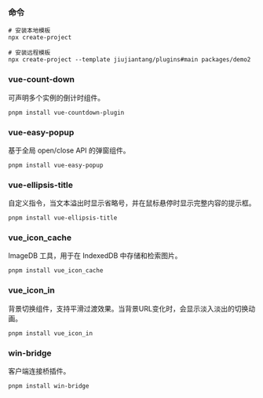 ### 命令
```shell
# 安装本地模板
npx create-project

# 安装远程模板
npx create-project --template jiujiantang/plugins#main packages/demo2
```


### vue-count-down
可声明多个实例的倒计时组件。

```shell
pnpm install vue-countdown-plugin
```

### vue-easy-popup
基于全局 open/close API 的弹窗组件。

```shell
pnpm install vue-easy-popup
```

### vue-ellipsis-title
自定义指令，当文本溢出时显示省略号，并在鼠标悬停时显示完整内容的提示框。

```shell
pnpm install vue-ellipsis-title
```

### vue_icon_cache
ImageDB 工具，用于在 IndexedDB 中存储和检索图片。

```shell
pnpm install vue_icon_cache
```

### vue_icon_in
背景切换组件，支持平滑过渡效果。当背景URL变化时，会显示淡入淡出的切换动画。

```shell
pnpm install vue_icon_in
```

### win-bridge
客户端连接桥插件。

```shell
pnpm install win-bridge
```




